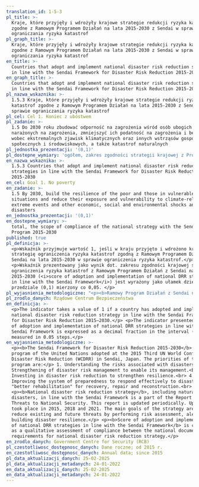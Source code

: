 ```yaml
---
translation_id: 1-5-3
pl_title: >-
  Kraje, które przyjęły i wdrożyły krajowe strategie redukcji ryzyka katastrof
  zgodne z Ramowym Programem Działań na lata 2015-2030 z Sendai w sprawie
  ograniczania ryzyka katastrof
pl_graph_title: >-
  Kraje, które przyjęły i wdrożyły krajowe strategie redukcji ryzyka katastrof
  zgodne z Ramowym Programem Działań na lata 2015-2030 z Sendai w sprawie
  ograniczania ryzyka katastrof
en_title: >-
  Countries that adopt and implement national disaster risk reduction strategies
  in line with the Sendai Framework for Disaster Risk Reduction 2015-2030
en_graph_title: >-
  Countries that adopt and implement national disaster risk reduction strategies
  in line with the Sendai Framework for Disaster Risk Reduction 2015-2030
pl_nazwa_wskaznika: >-
  1.5.3 Kraje, które przyjęły i wdrożyły krajowe strategie redukcji ryzyka
  katastrof zgodne z Ramowym Programem Działań na lata 2015-2030 z Sendai w
  sprawie ograniczania ryzyka katastrof
pl_cel: Cel 1. Koniec z ubóstwem
pl_zadanie: >-
  1.5 Do 2030 roku zbudować odporność na zagrożenia wśród osób ubogich i
  narażonych na zagrożenia, zmniejszyć ich podatność na zagrożenia i bezbronność
  wobec ekstremalnych zjawisk klimatycznych oraz innych wstrząsów gospodarczych,
  społecznych i środowiskowych, a także katastrof naturalnych
pl_jednostka_prezentacji: '(0,1)'
pl_dostepne_wymiary: 'ogółem, zakres zgodności strategii krajowej z Programem z Sendai 2015-2030'
en_nazwa_wskaznika: >-
  1.5.3 Countries that adopt and implement national disaster risk reduction
  strategies in line with the Sendai Framework for Disaster Risk Reduction
  2015-2030
en_cel: Goal 1. No poverty
en_zadanie: >-
  1.5 By 2030, build the resilience of the poor and those in vulnerable
  situations and reduce their exposure and vulnerability to climate-related
  extreme events and other economic, social and environmental shocks and
  disasters
en_jednostka_prezentacji: '(0,1)'
en_dostepne_wymiary: >-
  total, the scope of compliance of the national strategy with the Sendai
  Program 2015-2030
published: true
pl_definicja: >-
  <p>Wskaźnik przyjmuje wartość 1, jeśli w kraju przyjęto i wdrożono krajową
  strategię ograniczenia ryzyka katastrof zgodną z Ramowym Programem Działań z
  Sendai na lata 2015-2030 w sprawie ograniczenia ryzyka katastrof.</p>
  <p>Wskaźnik prezentowany jako wynik dot. zakresu zgodności krajowej strategii
  ograniczenia ryzyka katastrof z Ramowym Programem Działań z Sendai na lata
  2015-2030 (<i>score of adoption and implementation of national DRR strategies
  in line with the Sendai Framework</i>) jest wyrażony jako ułamek dziesiętny w
  przedziale (0,1) mierzony co 0,05. </p>
pl_wyjasnienia_metodologiczne: "<p><b>Ramowy Program Działań z Sendai na lata 2015-2030 w sprawie ograniczenia ryzyka katastrof</b> jest to program ONZ przyjęty podczas III Światowej Konferencji Ograniczenia Ryzyka w Sendai w Japonii. Priorytetami programu są:</p> 1. Rozumienie ryzyka związanego z katastrofami.<br> 2. Wzmocnienie zarządzania ryzykiem katastrof w celu umożliwienia zarządzania tym ryzykiem.<br> 3. Inwestowanie w ograniczanie ryzyka katastrof na rzecz wzmacniania odporności.<br> 4. Udoskonalenie systemu gotowości do skutecznego reagowania na katastrofy oraz „lepsza odbudowa” w zakresie przywracania stanu wyjściowego, napraw i odbudowy. <br> <p><b>Krajowa strategia ograniczenia ryzyka katastrof</b>, w tym klęsk żywiołowych, zgodna z Ramowym Programem Działań z Sendai stanowi część <i>Raportu o zagrożeniach bezpieczeństwa narodowego</i>. Raport ten aktualizowany jest cyklicznie. Aktualizacje miały miejsce w 2015 r., 2018 r. i 2021 r. Główne cele strategii to ograniczenie istniejących i przyszłych zagrożeń poprzez wykonywanie oceny ryzyka, ostrzeganie oraz budowanie odporności na katastrofy.</p> <p><b>Wynik dot. przyjęcia i wdrożenia krajowej strategii ograniczenia ryzyka katastrof w odniesieniu do Ramowego Programu Działań z Sendai</b> (<i>score of adoption and implementation of national DRR strategies in line with the Sendai Framework</i>) jest wyliczany w zakresie jakościowej oceny zgodności pomiędzy dokumentem krajowym a wymogami wobec krajowej strategii ograniczenia ryzyka katastrof.</p>"
pl_zrodlo_danych: Rządowe Centrum Bezpieczeństwa
en_definicja: >-
  <p>The indicator takes a value of 1 if a country has adopted and implemented a
  national disaster risk reduction strategy in line with the Sendai Framework
  for Disaster Risk Reduction 2015–2030.</p> <p>The indicator presented as score
  of adoption and implementation of national DRR strategies in line with the
  Sendai Framework is expressed as a decimal fraction in the interval (0, 1)
  measured in 0.05 steps.</p>
en_wyjasnienia_metodologiczne: >-
  <p><b>The Sendai Framework for Disaster Risk Reduction 2015-2030</b> is the
  program of the United Nations adopted at the 2015 Third UN World Conference on
  Disaster Risk Reduction (WCDRR) in Sendai, Japan. The priorities of the
  program are:</p> 1. Understanding the risks associated with disasters.<br> 2.
  Strengthening of disaster risk management to enable its management.<br> 3.
  Investing in disaster risk reduction to strengthen resilience.<br> 4.
  Improving the system of preparedness to respond effectively to disasters and
  "better rehabilitation" for recovery, repair and reconstruction.<br>
  <p><b>National disaster risk reduction strategy</b>, including natural
  disasters, in line with the Sendai Framework is a part of the Report on
  Threats to National Security. This report is updated periodically. Updates
  took place in 2015, 2018 and 2021. The main goals of the strategy are to
  reduce existing and future threats by performing risk assessment, alerting and
  building disaster resilience.</p> <p><b>Score of adoption and implementation
  of national DRR strategies in line with the Sendai Framework</b> is calculated
  as a qualitative assessment of compliance between the national document and
  requirements for national disaster risk reduction strategy.</p>
en_zrodlo_danych: Government Centre for Security (RCB)
pl_czestotliwosc_dostępnosc_danych: Dane roczne; od 2015 r.
en_czestotliwosc_dostępnosc_danych: Annual data; since 2015
pl_data_aktualizacji_danych: 25-02-2025
pl_data_aktualizacji_metadanych: 24-01-2022
en_data_aktualizacji_danych: 25-02-2025
en_data_aktualizacji_metadanych: 24-01-2022
---
```

